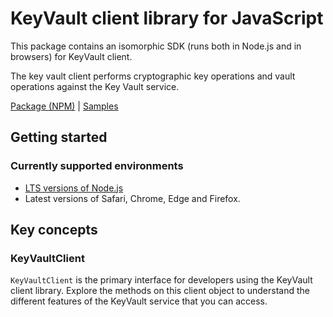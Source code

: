 # KeyVault client library for JavaScript

This package contains an isomorphic SDK (runs both in Node.js and in browsers) for KeyVault client.

The key vault client performs cryptographic key operations and vault operations against the Key Vault service.

[Package (NPM)](https://www.npmjs.com/package/@msinternal/keyvault-secrets) |
[Samples](https://github.com/Azure-Samples/azure-samples-js-management)

## Getting started

### Currently supported environments

- [LTS versions of Node.js](https://nodejs.org/about/releases/)
- Latest versions of Safari, Chrome, Edge and Firefox.




## Key concepts

### KeyVaultClient

`KeyVaultClient` is the primary interface for developers using the KeyVault client library. Explore the methods on this client object to understand the different features of the KeyVault service that you can access.

